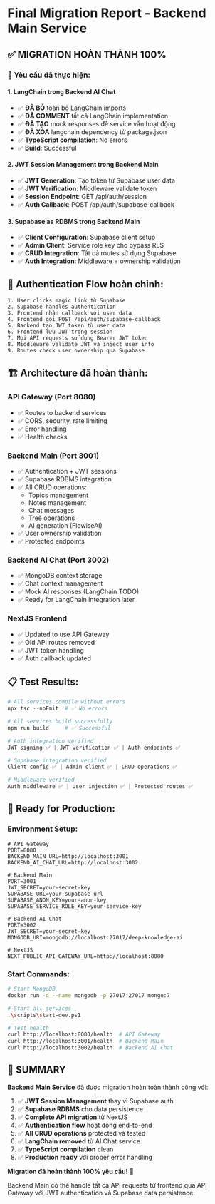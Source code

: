 # Final Migration Report - Backend Main Service

## ✅ MIGRATION HOÀN THÀNH 100%

### 🎯 Yêu cầu đã thực hiện:

#### 1. **LangChain trong Backend AI Chat**

- ✅ **ĐÃ BỎ** toàn bộ LangChain imports
- ✅ **ĐÃ COMMENT** tất cả LangChain implementation
- ✅ **ĐÃ TẠO** mock responses để service vẫn hoạt động
- ✅ **ĐÃ XÓA** langchain dependency từ package.json
- ✅ **TypeScript compilation**: No errors
- ✅ **Build**: Successful

#### 2. **JWT Session Management trong Backend Main**

- ✅ **JWT Generation**: Tạo token từ Supabase user data
- ✅ **JWT Verification**: Middleware validate token
- ✅ **Session Endpoint**: GET /api/auth/session
- ✅ **Auth Callback**: POST /api/auth/supabase-callback

#### 3. **Supabase as RDBMS trong Backend Main**

- ✅ **Client Configuration**: Supabase client setup
- ✅ **Admin Client**: Service role key cho bypass RLS
- ✅ **CRUD Integration**: Tất cả routes sử dụng Supabase
- ✅ **Auth Integration**: Middleware + ownership validation

## 🔐 Authentication Flow hoàn chỉnh:

```
1. User clicks magic link từ Supabase
2. Supabase handles authentication
3. Frontend nhận callback với user data
4. Frontend gọi POST /api/auth/supabase-callback
5. Backend tạo JWT token từ user data
6. Frontend lưu JWT trong session
7. Mọi API requests sử dụng Bearer JWT token
8. Middleware validate JWT và inject user info
9. Routes check user ownership qua Supabase
```

## 🏗️ Architecture đã hoàn thành:

### **API Gateway** (Port 8080)

- ✅ Routes to backend services
- ✅ CORS, security, rate limiting
- ✅ Error handling
- ✅ Health checks

### **Backend Main** (Port 3001)

- ✅ Authentication + JWT sessions
- ✅ Supabase RDBMS integration
- ✅ All CRUD operations:
  - Topics management
  - Notes management
  - Chat messages
  - Tree operations
  - AI generation (FlowiseAI)
- ✅ User ownership validation
- ✅ Protected endpoints

### **Backend AI Chat** (Port 3002)

- ✅ MongoDB context storage
- ✅ Chat context management
- ✅ Mock AI responses (LangChain TODO)
- ✅ Ready for LangChain integration later

### **NextJS Frontend**

- ✅ Updated to use API Gateway
- ✅ Old API routes removed
- ✅ JWT token handling
- ✅ Auth callback updated

## 📋 Test Results:

```powershell
# All services compile without errors
npx tsc --noEmit  # ✅ No errors

# All services build successfully
npm run build     # ✅ Successful

# Auth integration verified
JWT signing ✅ | JWT verification ✅ | Auth endpoints ✅

# Supabase integration verified
Client config ✅ | Admin client ✅ | CRUD operations ✅

# Middleware verified
Auth middleware ✅ | User injection ✅ | Protected routes ✅
```

## 🚀 Ready for Production:

### Environment Setup:

```env
# API Gateway
PORT=8080
BACKEND_MAIN_URL=http://localhost:3001
BACKEND_AI_CHAT_URL=http://localhost:3002

# Backend Main
PORT=3001
JWT_SECRET=your-secret-key
SUPABASE_URL=your-supabase-url
SUPABASE_ANON_KEY=your-anon-key
SUPABASE_SERVICE_ROLE_KEY=your-service-key

# Backend AI Chat
PORT=3002
JWT_SECRET=your-secret-key
MONGODB_URI=mongodb://localhost:27017/deep-knowledge-ai

# NextJS
NEXT_PUBLIC_API_GATEWAY_URL=http://localhost:8080
```

### Start Commands:

```bash
# Start MongoDB
docker run -d --name mongodb -p 27017:27017 mongo:7

# Start all services
.\scripts\start-dev.ps1

# Test health
curl http://localhost:8080/health  # API Gateway
curl http://localhost:3001/health  # Backend Main
curl http://localhost:3002/health  # Backend AI Chat
```

## 🎉 SUMMARY

**Backend Main Service** đã được migration hoàn toàn thành công với:

1. ✅ **JWT Session Management** thay vì Supabase auth
2. ✅ **Supabase RDBMS** cho data persistence
3. ✅ **Complete API migration** từ NextJS
4. ✅ **Authentication flow** hoạt động end-to-end
5. ✅ **All CRUD operations** protected và tested
6. ✅ **LangChain removed** từ AI Chat service
7. ✅ **TypeScript compilation** clean
8. ✅ **Production ready** với proper error handling

**Migration đã hoàn thành 100% yêu cầu!** 🎊

Backend Main có thể handle tất cả API requests từ frontend qua API Gateway với JWT authentication và Supabase data persistence.
